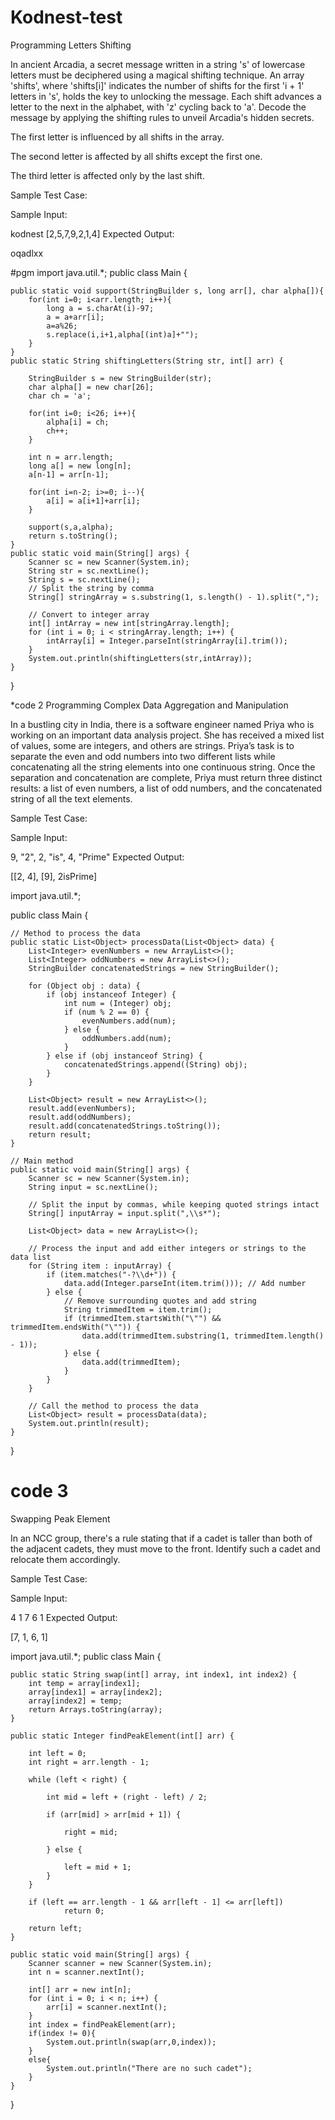 # Kodnest-test

Programming
Letters Shifting

In ancient Arcadia, a secret message written in a string 's' of lowercase letters must be deciphered using a magical shifting technique. An array 'shifts', where 'shifts[i]' indicates the number of shifts for the first 'i + 1' letters in 's', holds the key to unlocking the message. Each shift advances a letter to the next in the alphabet, with 'z' cycling back to 'a'. Decode the message by applying the shifting rules to unveil Arcadia's hidden secrets.

The first letter is influenced by all shifts in the array.

The second letter is affected by all shifts except the first one.

The third letter is affected only by the last shift.

Sample Test Case:

Sample Input:

kodnest
[2,5,7,9,2,1,4]
Expected Output:

oqadlxx


#pgm 
import java.util.*;
public class Main {

    public static void support(StringBuilder s, long arr[], char alpha[]){
        for(int i=0; i<arr.length; i++){
            long a = s.charAt(i)-97;
            a = a+arr[i];
            a=a%26;
            s.replace(i,i+1,alpha[(int)a]+"");
        }
    }
    public static String shiftingLetters(String str, int[] arr) {

        StringBuilder s = new StringBuilder(str);
        char alpha[] = new char[26];
        char ch = 'a';

        for(int i=0; i<26; i++){
            alpha[i] = ch;
            ch++;
        }

        int n = arr.length;
        long a[] = new long[n];
        a[n-1] = arr[n-1];

        for(int i=n-2; i>=0; i--){
            a[i] = a[i+1]+arr[i];
        }

        support(s,a,alpha);
        return s.toString();
    }
    public static void main(String[] args) {
        Scanner sc = new Scanner(System.in);
        String str = sc.nextLine();
        String s = sc.nextLine();
        // Split the string by comma
        String[] stringArray = s.substring(1, s.length() - 1).split(",");

        // Convert to integer array
        int[] intArray = new int[stringArray.length];
        for (int i = 0; i < stringArray.length; i++) {
            intArray[i] = Integer.parseInt(stringArray[i].trim());
        }
        System.out.println(shiftingLetters(str,intArray));
    }

}

*code 2
Programming
Complex Data Aggregation and Manipulation

In a bustling city in India, there is a software engineer named Priya who is working on an important data analysis project. She has received a mixed list of values, some are integers, and others are strings. Priya’s task is to separate the even and odd numbers into two different lists while concatenating all the string elements into one continuous string. Once the separation and concatenation are complete, Priya must return three distinct results: a list of even numbers, a list of odd numbers, and the concatenated string of all the text elements.

Sample Test Case:

Sample Input:

9, "2", 2, "is", 4, "Prime"
Expected Output:

[[2, 4], [9], 2isPrime]

import java.util.*;

public class Main {

    // Method to process the data
    public static List<Object> processData(List<Object> data) {
        List<Integer> evenNumbers = new ArrayList<>();
        List<Integer> oddNumbers = new ArrayList<>();
        StringBuilder concatenatedStrings = new StringBuilder();
        
        for (Object obj : data) {
            if (obj instanceof Integer) {
                int num = (Integer) obj;
                if (num % 2 == 0) {
                    evenNumbers.add(num);
                } else {
                    oddNumbers.add(num);
                }
            } else if (obj instanceof String) {
                concatenatedStrings.append((String) obj);
            }
        }
        
        List<Object> result = new ArrayList<>();
        result.add(evenNumbers);
        result.add(oddNumbers);
        result.add(concatenatedStrings.toString());
        return result;
    }

    // Main method
    public static void main(String[] args) {
        Scanner sc = new Scanner(System.in);
        String input = sc.nextLine();
        
        // Split the input by commas, while keeping quoted strings intact
        String[] inputArray = input.split(",\\s*");
        
        List<Object> data = new ArrayList<>();
        
        // Process the input and add either integers or strings to the data list
        for (String item : inputArray) {
            if (item.matches("-?\\d+")) {
                data.add(Integer.parseInt(item.trim())); // Add number
            } else {
                // Remove surrounding quotes and add string
                String trimmedItem = item.trim();
                if (trimmedItem.startsWith("\"") && trimmedItem.endsWith("\"")) {
                    data.add(trimmedItem.substring(1, trimmedItem.length() - 1));
                } else {
                    data.add(trimmedItem);
                }
            }
        }

        // Call the method to process the data
        List<Object> result = processData(data);
        System.out.println(result);
    }
}

# code 3

Swapping Peak Element

In an NCC group, there's a rule stating that if a cadet is taller than both of the adjacent cadets, they must move to the front. Identify such a cadet and relocate them accordingly.

Sample Test Case:

Sample Input:

4
1 7 6 1
Expected Output:

[7, 1, 6, 1]

import java.util.*;
public class Main {

    public static String swap(int[] array, int index1, int index2) {
        int temp = array[index1];
        array[index1] = array[index2];
        array[index2] = temp;
        return Arrays.toString(array);
    }
    
    public static Integer findPeakElement(int[] arr) {

        int left = 0;
        int right = arr.length - 1;

        while (left < right) {
            
            int mid = left + (right - left) / 2;
            
            if (arr[mid] > arr[mid + 1]) {

                right = mid;

            } else {

                left = mid + 1;
            }
        }

        if (left == arr.length - 1 && arr[left - 1] <= arr[left]) 
                return 0;  
                
        return left;
    }

    public static void main(String[] args) {
        Scanner scanner = new Scanner(System.in);
        int n = scanner.nextInt();

        int[] arr = new int[n];
        for (int i = 0; i < n; i++) {
            arr[i] = scanner.nextInt();
        }
        int index = findPeakElement(arr);
        if(index != 0){
            System.out.println(swap(arr,0,index));
        }
        else{
            System.out.println("There are no such cadet");
        }
    }

}
